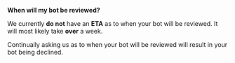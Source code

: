 **When will my bot be reviewed?**

We currently **do not** have an **ETA** as to when your bot will be reviewed. It will most likely take **over** a week.

Continually asking us as to when your bot will be reviewed will result in your bot being declined.